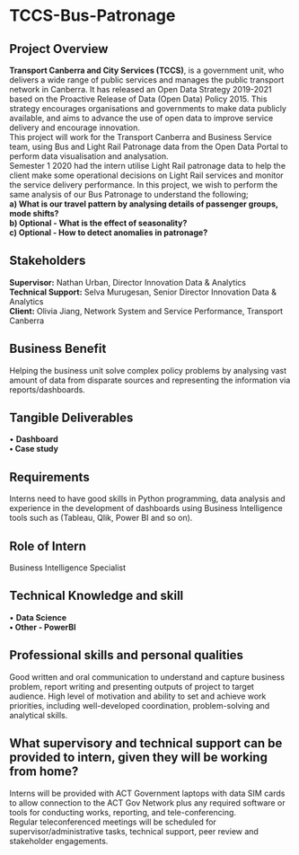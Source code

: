 # TCCS-Bus-Patronage

## Project Overview
**Transport Canberra and City Services (TCCS)**, is a government unit, who delivers a wide range of public services and manages the public transport network in Canberra. It has released an Open Data Strategy 2019-2021 based on the Proactive Release of Data (Open Data) Policy 2015. This strategy encourages organisations and governments to make data publicly available, and aims to advance the use of open data to improve service delivery and encourage innovation.   
This project will work for the Transport Canberra and Business Service team, using Bus and Light Rail Patronage data from the Open Data Portal to perform data visualisation and analysation.   
Semester 1 2020 had the intern utilise Light Rail patronage data to help the client make some operational decisions on Light Rail services and monitor the service delivery performance. 
In this project, we wish to perform the same analysis of our Bus Patronage to understand the following;  
**a)	What is our travel pattern by analysing details of passenger groups, mode shifts?   
b)	Optional - What is the effect of seasonality?  
c)	Optional - How to detect anomalies in patronage?**  

## Stakeholders
**Supervisor:** 		Nathan Urban, Director Innovation Data & Analytics  
**Technical Support:** 	Selva Murugesan, Senior Director Innovation Data & Analytics  
**Client:** 			Olivia Jiang, Network System and Service Performance, Transport Canberra  

## Business Benefit
Helping the business unit solve complex policy problems by analysing vast amount of data from disparate sources and representing the information via reports/dashboards.  

## Tangible Deliverables
•	**Dashboard   
•	Case study**  

## Requirements
Interns need to have good skills in Python programming, data analysis and experience in the development of dashboards using Business Intelligence tools such as (Tableau, Qlik, Power BI and so on).  

## Role of Intern
Business Intelligence Specialist  

## Technical Knowledge and skill
 • **Data Science  
 • Other - PowerBI**  

## Professional skills and personal qualities
Good written and oral communication to understand and capture business problem, report writing and presenting outputs of project to target audience. High level of motivation and ability to set and achieve work priorities, including well-developed coordination, problem-solving and analytical skills.  

## What supervisory and technical support can be provided to intern, given they will be working from home? 
Interns will be provided with ACT Government laptops with data SIM cards to allow connection to the ACT Gov Network plus any required software or tools for conducting works, reporting, and tele-conferencing.  
Regular teleconferenced meetings will be scheduled for supervisor/administrative tasks, technical support, peer review and stakeholder engagements.

